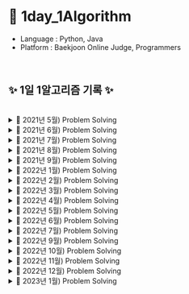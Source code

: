 # 📖 1day_1Algorithm

- Language : Python, Java
- Platform : Baekjoon Online Judge, Programmers

<br>

## ✨ 1일 1알고리즘 기록 ✨

<br/>

<details>
<summary> 📝 2021년 5월) Problem Solving </summary>
  
| 날짜  | 문제이름  | 언어 | 풀이  or  출처 |
| --- | --- | --- | --- |
| 05/01 | 팔린드롬 문제   |  Python  | [![badge](https://img.shields.io/static/v1?label=[알고리즘_일기]_1._팔린드롬_문제&message=Blog&Link&style=social&logo=Iconify&link=https://olive-su.tistory.com/5)](https://olive-su.tistory.com/5) |
| 05/02 | 피보나치 수열             | Python  | [![badge](https://img.shields.io/static/v1?label=[알고리즘_일기]_2._피보나치_수열&message=Blog&Link&style=social&logo=Iconify&link=https://olive-su.tistory.com/12)](https://olive-su.tistory.com/12) |
| 05/03 | 숫자 합, 자릿수 합        | Python  | [![badge](https://img.shields.io/static/v1?label=[알고리즘_일기]_3.숫자_합,_자릿수_합&message=Blog&Link&style=social&logo=Iconify&link=https://olive-su.tistory.com/20)](https://olive-su.tistory.com/20) |
| 05/04 | 이진 탐색 구현_재귀       | Python  | [![badge](https://img.shields.io/static/v1?label=[알고리즘_일기]_4._이진_탐색_구현_알고리즘(재귀)&message=Blog&Link&style=social&logo=Iconify&link=https://olive-su.tistory.com/21)](https://olive-su.tistory.com/21) |
| 05/05 | 하노이의 탑               | Python  | [![badge](https://img.shields.io/static/v1?label=[알고리즘_일기]_5._하노이의_탑&message=Blog&Link&style=social&logo=Iconify&link=https://olive-su.tistory.com/22)](https://olive-su.tistory.com/22) |
| 05/06 | 선형 탐색 구현            | Python  | [![badge](https://img.shields.io/static/v1?label=[알고리즘_일기]_6._선형_탐색_구현&message=Blog&Link&style=social&logo=Iconify&link=https://olive-su.tistory.com/24)](https://olive-su.tistory.com/24) |
| 05/07 | 이진 탐색 구현            | Python  | [![badge](https://img.shields.io/static/v1?label=[알고리즘_일기]_7._이진_탐색_구현&message=Blog&Link&style=social&logo=Iconify&link=https://olive-su.tistory.com/25)](https://olive-su.tistory.com/25) |
| 05/08 | 카드 뭉치 최대 조합       | Python  | [![badge](https://img.shields.io/static/v1?label=[알고리즘_일기]_8._카드_뭉치_최대_조합&message=Blog&Link&style=social&logo=Iconify&link=https://olive-su.tistory.com/27)](https://olive-su.tistory.com/27) |
| 05/09 | 가까운 매장 찾기          | Python  | [![badge](https://img.shields.io/static/v1?label=[알고리즘_일기]_9._가까운_매장_찾기&message=Blog&Link&style=social&logo=Iconify&link=https://olive-su.tistory.com/28)](https://olive-su.tistory.com/28) |
| 05/10 | 강남역 폭우               | Python  | [![badge](https://img.shields.io/static/v1?label=[알고리즘_일기]_10._강남역_폭우&message=Blog&Link&style=social&logo=Iconify&link=https://olive-su.tistory.com/29)](https://olive-su.tistory.com/29) |
| 05/11 | 1부터 n까지의 합          | Python  | [![badge](https://img.shields.io/static/v1?label=[알고리즘_일기]_11._1부터_n까지의_합&message=Blog&Link&style=social&logo=Iconify&link=https://olive-su.tistory.com/30)](https://olive-su.tistory.com/30) |
| 05/12 | 합병 정렬1                | Python  | [![badge](https://img.shields.io/static/v1?label=[알고리즘_일기]_12._합병_정렬(1)&message=Blog&Link&style=social&logo=Iconify&link=https://olive-su.tistory.com/32)](https://olive-su.tistory.com/32) |
| 05/13 | 합병 정렬2                | Python  | [![badge](https://img.shields.io/static/v1?label=[알고리즘_일기]_13._합병_정렬(2)&message=Blog&Link&style=social&logo=Iconify&link=https://olive-su.tistory.com/33)](https://olive-su.tistory.com/33) |
| 05/14 | 퀵 정렬1                  | Python  | [![badge](https://img.shields.io/static/v1?label=[알고리즘_일기]_14._퀵_정렬(1)&message=Blog&Link&style=social&logo=Iconify&link=https://olive-su.tistory.com/35)](https://olive-su.tistory.com/35) |
| 05/15 | 퀵 정렬2                  | Python  | [![badge](https://img.shields.io/static/v1?label=[알고리즘_일기]_15._퀵_정렬(2)&message=Blog&Link&style=social&logo=Iconify&link=https://olive-su.tistory.com/36)](https://olive-su.tistory.com/36) |
| 05/16 | 퀵 정렬3                  | Python  | [![badge](https://img.shields.io/static/v1?label=[알고리즘_일기]_16._퀵_정렬(3)&message=Blog&Link&style=social&logo=Iconify&link=https://olive-su.tistory.com/39)](https://olive-su.tistory.com/39) |
| 05/17 | 피보나치 수열_Memoization | Python  | [![badge](https://img.shields.io/static/v1?label=[알고리즘_일기]_17._피보나치_수열(Memoization)&message=Blog&Link&style=social&logo=Iconify&link=https://olive-su.tistory.com/42)](https://olive-su.tistory.com/42) |
| 05/18 | 피보나치 수열_Tabulation  | Python  | [![badge](https://img.shields.io/static/v1?label=[알고리즘_일기]_18._피보나치_수열(Tabulation)&message=Blog&Link&style=social&logo=Iconify&link=https://olive-su.tistory.com/43)](https://olive-su.tistory.com/43) |
| 05/19 | 피보나치 수열_최적화      | Python  | [![badge](https://img.shields.io/static/v1?label=[알고리즘_일기]_19.피보나치_수열(최적화)&message=Blog&Link&style=social&logo=Iconify&link=https://olive-su.tistory.com/44)](https://olive-su.tistory.com/44) |
| 05/20 | 최대 수익_Memoization     | Python  | [![badge](https://img.shields.io/static/v1?label=[알고리즘_일기]_20._최대_수익(Memoization)&message=Blog&Link&style=social&logo=Iconify&link=https://olive-su.tistory.com/45)](https://olive-su.tistory.com/45) |
| 05/21 | 최대 수익_Tabulation      | Python  | [![badge](https://img.shields.io/static/v1?label=[알고리즘_일기]_21._최대_수익(Tabulation)&message=Blog&Link&style=social&logo=Iconify&link=https://olive-su.tistory.com/46)](https://olive-su.tistory.com/46) |
| 05/22 | 최소 조합                 | Python  | [![badge](https://img.shields.io/static/v1?label=[알고리즘_일기]_22._최소_동전으로_거슬러주기&message=Blog&Link&style=social&logo=Iconify&link=https://olive-su.tistory.com/47)](https://olive-su.tistory.com/47) |
| 05/23 | 최대 곱                   | Python  | [![badge](https://img.shields.io/static/v1?label=[알고리즘_일기]_23._최대_곱_구하기&message=Blog&Link&style=social&logo=Iconify&link=https://olive-su.tistory.com/45)](https://olive-su.tistory.com/45) |
| 05/24 | 지각 벌금 적게 내기       | Python  | [![badge](https://img.shields.io/static/v1?label=[알고리즘_일기]_24._지각_벌금_적게_내기&message=Blog&Link&style=social&logo=Iconify&link=https://olive-su.tistory.com/51)](https://olive-su.tistory.com/51) |
| 05/25 | 수강 신청 분석            | Python  | [![badge](https://img.shields.io/static/v1?label=[알고리즘_일기]_25._수강_신청_분석&message=Blog&Link&style=social&logo=Iconify&link=https://olive-su.tistory.com/52)](https://olive-su.tistory.com/52) |
| 05/26 | 최소 대금                 | Python  | [![badge](https://img.shields.io/static/v1?label=[알고리즘_일기]_26._최소_대금&message=Blog&Link&style=social&logo=Iconify&link=https://olive-su.tistory.com/56)](https://olive-su.tistory.com/56) |
| 05/27 | 디지털 도어락             | Python  | [![badge](https://img.shields.io/static/v1?label=[알고리즘_일기]_27._디지털_도어락&message=Blog&Link&style=social&logo=Iconify&link=https://olive-su.tistory.com/59)](https://olive-su.tistory.com/59) |
| 05/28 | 먹을 것인가 먹힐 것인가   | Python  | [![badge](https://img.shields.io/static/v1?label=[알고리즘_일기]_28._먹을_것인가_먹힐_것인가&message=Blog&Link&style=social&logo=Iconify&link=https://olive-su.tistory.com/60)](https://olive-su.tistory.com/60) |
| 05/29 | 삼각화단 만들기           | Python  | [![badge](https://img.shields.io/static/v1?label=[알고리즘_일기]_29._삼각화단_만들기(Small)&message=Blog&Link&style=social&logo=Iconify&link=https://olive-su.tistory.com/61)](https://olive-su.tistory.com/61) |
| 05/30 | 최대공약수 구하기         | Python  | [![badge](https://img.shields.io/static/v1?label=[알고리즘_일기]_30._최대_공약수_구하기&message=Blog&Link&style=social&logo=Iconify&link=https://olive-su.tistory.com/62)](https://olive-su.tistory.com/62) |
| 05/31 | 한수                      | Python  | [![badge](https://img.shields.io/static/v1?label=[알고리즘_일기]_31._한수&message=Blog&Link&style=social&logo=Iconify&link=https://olive-su.tistory.com/63)](https://olive-su.tistory.com/63) |

</details>

<details>
<summary> 📝 2021년 6월) Problem Solving  </summary>
  
| 날짜  | 문제이름  | 언어 | 풀이  or  출처 |
| --- | --- | --- | --- |
| 06/01 | 전자레인지                   | Python | [![badge](https://img.shields.io/static/v1?label=[알고리즘_일기]_32._전자레인지&message=Blog&style=social&logo=Iconify&link=https://olive-su.tistory.com/64)](https://olive-su.tistory.com/64)                     |
| 06/02 | 투자 귀재 규식이1            | Python | [![badge](https://img.shields.io/static/v1?label=[알고리즘_일기]_33._투자_귀재_규식이&message=Blog&style=social&logo=Iconify&link=https://olive-su.tistory.com/69)](https://olive-su.tistory.com/69)               |
| 06/03 | 거듭제곱 빨리 계산하기       | Python | [![badge](https://img.shields.io/static/v1?label=[알고리즘_일기]_34._거듭_제곱_빨리_구하기&message=Blog&style=social&logo=Iconify&link=https://olive-su.tistory.com/71)](https://olive-su.tistory.com/71)          |
| 06/04 | 빠르게 산 오르기             | Python | [![badge](https://img.shields.io/static/v1?label=[알고리즘_일기]_35._빠르게_산_오르기&message=Blog&style=social&logo=Iconify&link=https://olive-su.tistory.com/72)](https://olive-su.tistory.com/72)               |
| 06/05 | 중복되는 항목 찾기           | Python | [![badge](https://img.shields.io/static/v1?label=[알고리즘_일기]_36._중복되는_항목_찾기&message=Blog&style=social&logo=Iconify&link=https://olive-su.tistory.com/73)](https://olive-su.tistory.com/73)             |
| 06/06 | 투자 귀재 규식이2            | Python | [![badge](https://img.shields.io/static/v1?label=[알고리즘_일기]_37._투자_귀재_규식이2&message=Blog&style=social&logo=Iconify&link=https://olive-su.tistory.com/77)](https://olive-su.tistory.com/77)              |
| 06/07 | 투자 귀재 규식이3            | Python | [![badge](https://img.shields.io/static/v1?label=[알고리즘_일기]_38._투자_귀재_규식이3&message=Blog&style=social&logo=Iconify&link=https://olive-su.tistory.com/78)](https://olive-su.tistory.com/78)              |
| 06/08 | 삼송전자 주식 분석           | Python | [![badge](https://img.shields.io/static/v1?label=[알고리즘_일기]_39._삼송전자_주식_분석&message=Blog&style=social&logo=Iconify&link=https://olive-su.tistory.com/79)](https://olive-su.tistory.com/79)             |
| 06/09 | 출근하는 방법1               | Python | [![badge](https://img.shields.io/static/v1?label=[알고리즘_일기]_40._출근하는_방법1&message=Blog&style=social&logo=Iconify&link=https://olive-su.tistory.com/80)](https://olive-su.tistory.com/80)                 |
| 06/10 | 체육복                       | Python | [![badge](https://img.shields.io/static/v1?label=[알고리즘_일기]_41.체육복&message=Blog&style=social&logo=Iconify&link=https://olive-su.tistory.com/81)](https://olive-su.tistory.com/81)                          |
| 06/11 | 출근하는 방법2               | Python | [![badge](https://img.shields.io/static/v1?label=[알고리즘_일기]_42._출근하는_방법2&message=Blog&style=social&logo=Iconify&link=https://olive-su.tistory.com/83)](https://olive-su.tistory.com/83)                 |
| 06/12 | 중복되는 항목 찾기           | Python | [![badge](https://img.shields.io/static/v1?label=[알고리즘_일기]_43._중복되는_항목_찾기2&message=Blog&style=social&logo=Iconify&link=https://olive-su.tistory.com/84)](https://olive-su.tistory.com/84)            |
| 06/13 | K번째 수                     | Python | [![badge](https://img.shields.io/static/v1?label=[알고리즘_일기]_44._K_번째_수&message=Blog&style=social&logo=Iconify&link=https://olive-su.tistory.com/85)](https://olive-su.tistory.com/85)                      |
| 06/14 | 가운데 글자 가져오기         | Python | [![badge](https://img.shields.io/static/v1?label=[알고리즘_일기]_46._두_개_뽑아서_더하기&message=Blog&style=social&logo=Iconify&link=https://olive-su.tistory.com/86)](https://olive-su.tistory.com/86)            |
| 06/15 | 두 개 뽑아서 더하기          | Python | [![badge](https://img.shields.io/static/v1?label=[알고리즘_일기]_45._가운데_글자_가져오기&message=Blog&style=social&logo=Iconify&link=https://olive-su.tistory.com/87)](https://olive-su.tistory.com/87)           |
| 06/16 | 두 정수 사이의 합            | Python | [![badge](https://img.shields.io/static/v1?label=[알고리즘_일기]_47._두_정수_사이의_합&message=Blog&style=social&logo=Iconify&link=https://olive-su.tistory.com/88)](https://olive-su.tistory.com/88)              |
| 06/17 | 2016                         | Python | [![badge](https://img.shields.io/static/v1?label=[알고리즘_일기]_48._2016년&message=Blog&style=social&logo=Iconify&link=https://olive-su.tistory.com/89)](https://olive-su.tistory.com/89)                         |
| 06/18 | 키패드 누르기                | Python | [![badge](https://img.shields.io/static/v1?label=[알고리즘_일기]_49._키패드_누르기&message=Blog&style=social&logo=Iconify&link=https://olive-su.tistory.com/90)](https://olive-su.tistory.com/90)                  |
| 06/19 | 크레인 인형뽑기 게임         | Python | [![badge](https://img.shields.io/static/v1?label=[알고리즘_일기]_50._크레인_인형뽑기_게임&message=Blog&style=social&logo=Iconify&link=https://olive-su.tistory.com/91)](https://olive-su.tistory.com/91)           |
| 06/20 | 완주하지 못한 선수           | Python | [![badge](https://img.shields.io/static/v1?label=[알고리즘_일기]_51._완주하지_못한_선수&message=Blog&style=social&logo=Iconify&link=https://olive-su.tistory.com/92)](https://olive-su.tistory.com/92)             |
| 06/21 | 오픈채팅방                   | Python | [![badge](https://img.shields.io/static/v1?label=[알고리즘_일기]_52._오픈채팅방&message=Blog&style=social&logo=Iconify&link=https://olive-su.tistory.com/93)](https://olive-su.tistory.com/93)                     |
| 06/22 | 폰켓몬                       | Python | [![badge](https://img.shields.io/static/v1?label=[알고리즘_일기]_53._폰켓몬&message=Blog&style=social&logo=Iconify&link=https://olive-su.tistory.com/100)](https://olive-su.tistory.com/100)                       |
| 06/23 | 전화번호 목록                | Python | [![badge](https://img.shields.io/static/v1?label=[알고리즘_일기]_54._전화번호_목록&message=Blog&style=social&logo=Iconify&link=https://olive-su.tistory.com/102)](https://olive-su.tistory.com/102)                |
| 06/24 | 주식가격                     | Python | [![badge](https://img.shields.io/static/v1?label=[알고리즘_일기]_55._주식가격&message=Blog&style=social&logo=Iconify&link=https://olive-su.tistory.com/103)](https://olive-su.tistory.com/103)                     |
| 06/25 | 모의고사                     | Python | [![badge](https://img.shields.io/static/v1?label=[알고리즘_일기]_56._모의고사&message=Blog&style=social&logo=Iconify&link=https://olive-su.tistory.com/104)](https://olive-su.tistory.com/104)                     |
| 06/26 | 로또의 최고 순위와 최저 순위 | Python | [![badge](https://img.shields.io/static/v1?label=[알고리즘_일기]_57._로또의_최고_순위와_최저_순위&message=Blog&style=social&logo=Iconify&link=https://olive-su.tistory.com/105)](https://olive-su.tistory.com/105) |
| 06/27 | 신규 아이디 추천             | Python | [![badge](https://img.shields.io/static/v1?label=[알고리즘_일기]_58._신규_아이디_추천&message=Blog&style=social&logo=Iconify&link=https://olive-su.tistory.com/106)](https://olive-su.tistory.com/106)             |
| 06/28 | 같은 숫자는 싫어             | Python | [![badge](https://img.shields.io/static/v1?label=[알고리즘_일기]_59._같은_숫자는_싫어&message=Blog&style=social&logo=Iconify&link=https://olive-su.tistory.com/107)](https://olive-su.tistory.com/107)             |
| 06/29 | 리스트 항목 합 탐색          | Python | [![badge](https://img.shields.io/static/v1?label=[알고리즘_일기]_60._리스트_항목_합_탐색&message=Blog&style=social&logo=Iconify&link=https://olive-su.tistory.com/108)](https://olive-su.tistory.com/108)          |
| 06/30 | 3진법 뒤집기                 | Python | [![badge](https://img.shields.io/static/v1?label=[알고리즘_일기]_61._3진법_뒤집기&message=Blog&style=social&logo=Iconify&link=https://olive-su.tistory.com/109)](https://olive-su.tistory.com/109)                 |

</details>

<details>
<summary> 📝 2021년 7월) Problem Solving  </summary>
  
| 날짜  | 문제이름  | 언어 | 풀이  or  출처 |
| --- | --- | --- | --- |
| 07/01 | 짝지어 제거하기             | Python  | [![badge](https://img.shields.io/static/v1?label=[알고리즘_일기]_62._짝지어_제거하기&message=Blog&style=social&logo=Iconify&link=https://olive-su.tistory.com/110)](https://olive-su.tistory.com/110) |
| 07/02 | 문자열 압축                 | Python  | [![badge](https://img.shields.io/static/v1?label=[알고리즘_일기]_63._문자열_압축&message=Blog&style=social&logo=Iconify&link=https://olive-su.tistory.com/111)](https://olive-su.tistory.com/111) |
| 07/03 | 프린터                      | Python  | [![badge](https://img.shields.io/static/v1?label=[알고리즘_일기]_64._프린터&message=Blog&style=social&logo=Iconify&link=https://olive-su.tistory.com/112)](https://olive-su.tistory.com/112) |
| 07/04 | 기능개발                    | Python  | [![badge](https://img.shields.io/static/v1?label=[알고리즘_일기]_65._기능개발&message=Blog&style=social&logo=Iconify&link=https://olive-su.tistory.com/113)](https://olive-su.tistory.com/113) |
| 07/05 | 이상한 문자 만들기          | Python  | [![badge](https://img.shields.io/static/v1?label=[알고리즘_일기]_66._이상한_문자_만들기&message=Blog&style=social&logo=Iconify&link=https://olive-su.tistory.com/116)](https://olive-su.tistory.com/116) |
| 07/06 | 음양 더하기                 | Python  | [![badge](https://img.shields.io/static/v1?label=[알고리즘_일기]_67.음양_더하기&message=Blog&style=social&logo=Iconify&link=https://olive-su.tistory.com/117)](https://olive-su.tistory.com/117) |
| 07/07 | 더 맵게                     | Python  | [![badge](https://img.shields.io/static/v1?label=[알고리즘_일기]_68._더_맵게&message=Blog&style=social&logo=Iconify&link=https://olive-su.tistory.com/118)](https://olive-su.tistory.com/118) |
| 07/08 | 문자열 내 마음대로 정렬하기 | Python  | [![badge](https://img.shields.io/static/v1?label=[알고리즘_일기]_69._문자열_내_마음대로_정렬하기&message=Blog&style=social&logo=Iconify&link=https://olive-su.tistory.com/119)](https://olive-su.tistory.com/119) |
| 07/09 | 숫자 문자열과 영단어        | Python  | [![badge](https://img.shields.io/static/v1?label=[알고리즘_일기]_70._숫자_문자열과_영단어&message=Blog&style=social&logo=Iconify&link=https://olive-su.tistory.com/120)](https://olive-su.tistory.com/120) |
| 07/10 | 알파벳 찾기                 | Python  | [![badge](https://img.shields.io/static/v1?label=[알고리즘_일기]_71._알파벳_찾기&message=Blog&style=social&logo=Iconify&link=https://olive-su.tistory.com/121)](https://olive-su.tistory.com/121) |
| 07/11 | ATM                         | Python  | [![badge](https://img.shields.io/static/v1?label=[알고리즘_일기]_72._ATM&message=Blog&style=social&logo=Iconify&link=https://olive-su.tistory.com/122)](https://olive-su.tistory.com/122) |
| 07/12 | 괄호                        | Python  | [![badge](https://img.shields.io/static/v1?label=[알고리즘_일기]_73._괄호&message=Blog&style=social&logo=Iconify&link=https://olive-su.tistory.com/123)](https://olive-su.tistory.com/123) |
| 07/13 | 스택                        | Python  | [![badge](https://img.shields.io/static/v1?label=[알고리즘_일기]_74._스택&message=Blog&style=social&logo=Iconify&link=https://olive-su.tistory.com/124)](https://olive-su.tistory.com/124) |
| 07/14 | 서울에서 김서방찾기         | Python  | [![badge](https://img.shields.io/static/v1?label=[알고리즘_일기]_75._서울에서_김서방찾기&message=Blog&style=social&logo=Iconify&link=https://olive-su.tistory.com/125)](https://olive-su.tistory.com/125) |
| 07/15 | 큐                          | Python  | [![badge](https://img.shields.io/static/v1?label=[알고리즘_일기]_76._큐&message=Blog&style=social&logo=Iconify&link=https://olive-su.tistory.com/126)](https://olive-su.tistory.com/126) |
| 07/16 | 다리를 지나는 트럭          | Python  | [![badge](https://img.shields.io/static/v1?label=[알고리즘_일기]_77._다리를_지나는_트럭&message=Blog&style=social&logo=Iconify&link=https://olive-su.tistory.com/129)](https://olive-su.tistory.com/129) |
| 07/17 | 영화감독 숌                 | Python  | [![badge](https://img.shields.io/static/v1?label=[알고리즘_일기]_78._영화감독_숌&message=Blog&style=social&logo=Iconify&link=https://olive-su.tistory.com/130)](https://olive-su.tistory.com/130) |
| 07/18 | 블랙잭                      | Python  | [![badge](https://img.shields.io/static/v1?label=[알고리즘_일기]_79._블랙잭&message=Blog&style=social&logo=Iconify&link=https://olive-su.tistory.com/131)](https://olive-su.tistory.com/131) |
| 07/19 | 균형잡힌 세상               | Python  | [![badge](https://img.shields.io/static/v1?label=[알고리즘_일기]_80._균형잡힌_세상&message=Blog&style=social&logo=Iconify&link=https://olive-su.tistory.com/132)](https://olive-su.tistory.com/132) |
| 07/20 | 동전0                       | Python  | [![badge](https://img.shields.io/static/v1?label=[알고리즘_일기]_81._동전0&message=Blog&style=social&logo=Iconify&link=https://olive-su.tistory.com/133)](https://olive-su.tistory.com/133) |
| 07/21 | 수 정렬하기                 | Python  | [![badge](https://img.shields.io/static/v1?label=[알고리즘_일기]_82._수_정렬하기&message=Blog&style=social&logo=Iconify&link=https://olive-su.tistory.com/134)](https://olive-su.tistory.com/134) |
| 07/22 | 알람시계                    | Python  | [![badge](https://img.shields.io/static/v1?label=[알고리즘_일기]_83._알람시계&message=Blog&style=social&logo=Iconify&link=https://olive-su.tistory.com/135)](https://olive-su.tistory.com/135) |
| 07/23 | 큐2                         | Python  | [![badge](https://img.shields.io/static/v1?label=[알고리즘_일기]_84._큐2&message=Blog&style=social&logo=Iconify&link=https://olive-su.tistory.com/136)](https://olive-su.tistory.com/136) |
| 07/24 | 로봇 프로젝트               | Python  | [![badge](https://img.shields.io/static/v1?label=[알고리즘_일기]_85._로봇_프로젝트&message=Blog&style=social&logo=Iconify&link=https://olive-su.tistory.com/137)](https://olive-su.tistory.com/137) |
| 07/25 | 덩치                        | Python  | [![badge](https://img.shields.io/static/v1?label=[알고리즘_일기]_86._덩치&message=Blog&style=social&logo=Iconify&link=https://olive-su.tistory.com/138)](https://olive-su.tistory.com/138) |
| 07/26 | 체스판 다시 칠하기          | Python  | [![badge](https://img.shields.io/static/v1?label=[알고리즘_일기]_87._체스판_다시_칠하기&message=Blog&style=social&logo=Iconify&link=https://olive-su.tistory.com/139)](https://olive-su.tistory.com/139) |
| 07/27 | 크로아티아 알파벳           | Python  | [![badge](https://img.shields.io/static/v1?label=[알고리즘_일기]_88._크로아티아_알파벳&message=Blog&style=social&logo=Iconify&link=https://olive-su.tistory.com/140)](https://olive-su.tistory.com/140) |
| 07/28 | 분해합                      | Python  | [![badge](https://img.shields.io/static/v1?label=[알고리즘_일기]_89._분해합&message=Blog&style=social&logo=Iconify&link=https://olive-su.tistory.com/141)](https://olive-su.tistory.com/141) |
| 07/29 | 소트인사이드                | Python  | [![badge](https://img.shields.io/static/v1?label=[알고리즘_일기]_90._소트인사이드&message=Blog&style=social&logo=Iconify&link=https://olive-su.tistory.com/142)](https://olive-su.tistory.com/142) |
| 07/30 | 단어 정렬                   | Python  | [![badge](https://img.shields.io/static/v1?label=[알고리즘_일기]_91._단어_정렬&message=Blog&style=social&logo=Iconify&link=https://olive-su.tistory.com/143)](https://olive-su.tistory.com/143) |
| 07/31 | 평균                        | Python  | [![badge](https://img.shields.io/static/v1?label=[알고리즘_일기]_92._평균&message=Blog&style=social&logo=Iconify&link=https://olive-su.tistory.com/144)](https://olive-su.tistory.com/144) |

</details>

<details>
<summary> 📝 2021년 8월) Problem Solving  </summary>
  
| 날짜  | 문제이름  | 언어 | 풀이  or  출처 |
| --- | --- | --- | --- |
| 08/01 | 스택 수열                   | Python  | [![badge](https://img.shields.io/static/v1?label=[알고리즘_일기]_93._스택_수열&message=Blog&style=social&logo=Iconify&link=https://olive-su.tistory.com/147)](https://olive-su.tistory.com/147) |
| 08/02 | 부족한 금액 계산하기        | Python  | [![badge](https://img.shields.io/static/v1?label=[알고리즘_일기]_94._부족한_금액_계산하기&message=Blog&style=social&logo=Iconify&link=https://olive-su.tistory.com/148)](https://olive-su.tistory.com/148) |
| 08/03 | 내적                      | Python  | [![badge](https://img.shields.io/static/v1?label=[알고리즘_일기]_95._내적&message=Blog&style=social&logo=Iconify&link=https://olive-su.tistory.com/149)](https://olive-su.tistory.com/149) |
| 08/04 | 조이스틱                    | Python  | [![badge](https://img.shields.io/static/v1?label=[알고리즘_일기]_96._조이스틱&message=Blog&style=social&logo=Iconify&link=https://olive-su.tistory.com/150)](https://olive-su.tistory.com/150) |
| 08/05 | 제로          | Python  | [![badge](https://img.shields.io/static/v1?label=[알고리즘_일기]_97._제로&message=Blog&style=social&logo=Iconify&link=https://olive-su.tistory.com/151)](https://olive-su.tistory.com/151) |
| 08/06 | 통계학                 | Python  | [![badge](https://img.shields.io/static/v1?label=[알고리즘_일기]_98._통계학&message=Blog&style=social&logo=Iconify&link=https://olive-su.tistory.com/152)](https://olive-su.tistory.com/152) |
| 08/07 | 잃어버린 괄호| Python  | [![badge](https://img.shields.io/static/v1?label=[알고리즘_일기]_99._잃어버린_괄호&message=Blog&style=social&logo=Iconify&link=https://olive-su.tistory.com/153)](https://olive-su.tistory.com/153)|
| 08/08 | 카드2 | Python  | [![badge](https://img.shields.io/static/v1?label=[알고리즘_일기]_100._카드2&message=Blog&style=social&logo=Iconify&link=https://olive-su.tistory.com/154)](https://olive-su.tistory.com/154) |
| 08/09 | 나이순 정렬     | Python  | [![badge](https://img.shields.io/static/v1?label=[알고리즘_일기]_101._나이순_정렬&message=Blog&style=social&logo=Iconify&link=https://olive-su.tistory.com/155)](https://olive-su.tistory.com/155) |
| 08/10 | 좌표 정렬하기                | Python  | [![badge](https://img.shields.io/static/v1?label=[알고리즘_일기]_102._좌표_정렬하기&message=Blog&style=social&logo=Iconify&link=https://olive-su.tistory.com/156)](https://olive-su.tistory.com/156) |
| 08/11 |단어 공부                 | Python  | [![badge](https://img.shields.io/static/v1?label=[알고리즘_일기]_103._단어_공부&message=Blog&style=social&logo=Iconify&link=https://olive-su.tistory.com/157)](https://olive-su.tistory.com/157) |
| 08/12 | 그룹 단어 체커                    | Python  | [![badge](https://img.shields.io/static/v1?label=[알고리즘_일기]_104._그룹_단어_체커&message=Blog&style=social&logo=Iconify&link=https://olive-su.tistory.com/158)](https://olive-su.tistory.com/158) |
| 08/13 | 이항 계수1              | Python  | [![badge](https://img.shields.io/static/v1?label=[알고리즘_일기]_105._이항_계수1&message=Blog&style=social&logo=Iconify&link=https://olive-su.tistory.com/160)](https://olive-su.tistory.com/160)|
| 08/14 | 요세푸스 문제        | Python  | [![badge](https://img.shields.io/static/v1?label=[알고리즘_일기]_106._요세푸스_문제&message=Blog&style=social&logo=Iconify&link=https://olive-su.tistory.com/161)](https://olive-su.tistory.com/161) |
| 08/15 | 숫자 카드 2                         | Python  | [![badge](https://img.shields.io/static/v1?label=[알고리즘_일기]_107._숫자_카드_2&message=Blog&style=social&logo=Iconify&link=https://olive-su.tistory.com/162)](https://olive-su.tistory.com/162) |
| 08/16 | ACM 호텔       | Python  | [![badge](https://img.shields.io/static/v1?label=[알고리즘_일기]_108._ACM_호텔&message=Blog&style=social&logo=Iconify&link=https://olive-su.tistory.com/163)](https://olive-su.tistory.com/163) |
| 08/17 | 셀프 넘버             | Python  | [![badge](https://img.shields.io/static/v1?label=[알고리즘_일기]_109._셀프_넘버&message=Blog&style=social&logo=Iconify&link=https://olive-su.tistory.com/164)](https://olive-su.tistory.com/164) |
| 08/18 | 덱                | Python  | [![badge](https://img.shields.io/static/v1?label=[알고리즘_일기]_110._덱&message=Blog&style=social&logo=Iconify&link=https://olive-su.tistory.com/165)](https://olive-su.tistory.com/165) |
| 08/19 | 타겟 넘버             | Python  | [![badge](https://img.shields.io/static/v1?label=[알고리즘_일기]_111._타겟_넘&message=Blog&style=social&logo=Iconify&link=https://olive-su.tistory.com/166)](https://olive-su.tistory.com/166) |
| 08/20 | 수 정렬하기2                  | Python  | [![badge](https://img.shields.io/static/v1?label=[알고리즘_일기]_112._수_정렬하기2&message=Blog&style=social&logo=Iconify&link=https://olive-su.tistory.com/167)](https://olive-su.tistory.com/167)|
| 08/21 | 좌표 정렬하기2               | Python  | [![badge](https://img.shields.io/static/v1?label=[알고리즘_일기]_113._좌표_정렬하기2&message=Blog&style=social&logo=Iconify&link=https://olive-su.tistory.com/168)](https://olive-su.tistory.com/168) |
| 08/22 | 수 정렬하기3                  | Python  | [![badge](https://img.shields.io/static/v1?label=[알고리즘_일기]_114._수_정렬하기3&message=Blog&style=social&logo=Iconify&link=https://olive-su.tistory.com/169)](https://olive-su.tistory.com/169) |
| 08/23 |좌표 압축                        | Python  | [![badge](https://img.shields.io/static/v1?label=[알고리즘_일기]_115._좌표_압축&message=Blog&style=social&logo=Iconify&link=https://olive-su.tistory.com/170)](https://olive-su.tistory.com/170) |
| 08/24 | 회의실 배정               | Python  | [![badge](https://img.shields.io/static/v1?label=[알고리즘_일기]_116._회의실_배정&message=Blog&style=social&logo=Iconify&link=https://olive-su.tistory.com/171)](https://olive-su.tistory.com/171)|
| 08/25 | 주유소                      | Python  | [![badge](https://img.shields.io/static/v1?label=[알고리즘_일기]_117._주유소&message=Blog&style=social&logo=Iconify&link=https://olive-su.tistory.com/172)](https://olive-su.tistory.com/172) |
| 08/26 | 벽 부수고 이동하기          | Python  | [![badge](https://img.shields.io/static/v1?label=[알고리즘_일기]_118._벽_부수고_이동하기&message=Blog&style=social&logo=Iconify&link=https://olive-su.tistory.com/173)](https://olive-su.tistory.com/173) |
| 08/27 |소수 찾기         | Python  | [![badge](https://img.shields.io/static/v1?label=[알고리즘_일기]_119._소수_찾기&message=Blog&style=social&logo=Iconify&link=https://olive-su.tistory.com/174)](https://olive-su.tistory.com/174)|
| 08/28 | 설탕 배달                 | Python  | [![badge](https://img.shields.io/static/v1?label=[알고리즘_일기]_120._설탕_배달&message=Blog&style=social&logo=Iconify&link=https://olive-su.tistory.com/175)](https://olive-su.tistory.com/175) |
| 08/29 | 달팽이는 올라가고 싶다                | Python  | [![badge](https://img.shields.io/static/v1?label=[알고리즘_일기]_121._달팽이는_올라가고_싶다&message=Blog&style=social&logo=Iconify&link=https://olive-su.tistory.com/176)](https://olive-su.tistory.com/176) |
| 08/30 | 랜선 자르기              | Python  | [![badge](https://img.shields.io/static/v1?label=[알고리즘_일기]_122._랜선_자르기&message=Blog&style=social&logo=Iconify&link=https://olive-su.tistory.com/177)](https://olive-su.tistory.com/177)|
| 08/31 | 마인크래프트                        | Python  | [![badge](https://img.shields.io/static/v1?label=[알고리즘_일기]_123._마인크래프트&message=Blog&style=social&logo=Iconify&link=https://olive-su.tistory.com/178)](https://olive-su.tistory.com/178) |

</details>

<details>
<summary> 📝 2021년 9월) Problem Solving  </summary>
  
| 날짜  | 문제이름  | 언어 | 풀이  or  출처 |
| --- | --- | --- | --- |
| 09/01 | 위장              | Python  | [![badge](https://img.shields.io/static/v1?label=[알고리즘_일기]_124._위장&message=Blog&style=social&logo=Iconify&link=https://olive-su.tistory.com/179)](https://olive-su.tistory.com/179) |
| 09/02 | 구명보트      | Python  | [![badge](https://img.shields.io/static/v1?label=[알고리즘_일기]_125._구명보트&message=Blog&style=social&logo=Iconify&link=https://olive-su.tistory.com/180)](https://olive-su.tistory.com/180) |
| 09/03 | 나무 자르기                    | Python  | [![badge](https://img.shields.io/static/v1?label=[알고리즘_일기]_126._나무_자르기&message=Blog&style=social&logo=Iconify&link=https://olive-su.tistory.com/181)](https://olive-su.tistory.com/181) |
| 09/04 |프린터 큐                  | Python  | [![badge](https://img.shields.io/static/v1?label=[알고리즘_일기]_127._프린터_큐&message=Blog&style=social&logo=Iconify&link=https://olive-su.tistory.com/182)](https://olive-su.tistory.com/182) |
| 09/05 | 소수 구하기          | Python  | [![badge](https://img.shields.io/static/v1?label=[알고리즘_일기]_128._소수_구하기&message=Blog&style=social&logo=Iconify&link=https://olive-su.tistory.com/183)](https://olive-su.tistory.com/183) |
| 09/06 | 부녀회장이 될테야                 | Python  | [![badge](https://img.shields.io/static/v1?label=[알고리즘_일기]_129._부녀회장이_될테야&message=Blog&style=social&logo=Iconify&link=https://olive-su.tistory.com/184)](https://olive-su.tistory.com/184) |
| 09/07 | AC| Python  | [![badge](https://img.shields.io/static/v1?label=[알고리즘_일기]_130._AC&message=Blog&style=social&logo=Iconify&link=https://olive-su.tistory.com/185)](https://olive-su.tistory.com/185)|
| 09/08 | Hashing | Python  | [![badge](https://img.shields.io/static/v1?label=[알고리즘_일기]_131._Hashing&message=Blog&style=social&logo=Iconify&link=https://olive-su.tistory.com/186)](https://olive-su.tistory.com/186) |
| 09/09 | 공유기 설치     | Python  | [![badge](https://img.shields.io/static/v1?label=[알고리즘_일기]_132._공유기_설치&message=Blog&style=social&logo=Iconify&link=https://olive-su.tistory.com/187)](https://olive-su.tistory.com/187) |
| 09/10 | 벌집                | Python  | [![badge](https://img.shields.io/static/v1?label=[알고리즘_일기]_133._벌집&message=Blog&style=social&logo=Iconify&link=https://olive-su.tistory.com/188)](https://olive-su.tistory.com/188) |
| 09/11 |예산                | Python  | [![badge](https://img.shields.io/static/v1?label=[알고리즘_일기]_134._예산&message=Blog&style=social&logo=Iconify&link=https://olive-su.tistory.com/189)](https://olive-su.tistory.com/189) |
| 09/12 |문자열 폭발                | Python  | [![badge](https://img.shields.io/static/v1?label=[알고리즘_일기]_135._문자열_폭발&message=Blog&style=social&logo=Iconify&link=olive-su.tistory.com/190)](https://olive-su.tistory.com/190) |
| 09/13 | 더하기 사이클        | Python  | [![badge](https://img.shields.io/static/v1?label=[알고리즘_일기]_136._더하기_사이클&message=Blog&style=social&logo=Iconify&link=https://olive-su.tistory.com/191)](https://olive-su.tistory.com/191)|
| 09/14 | 듣보잡       | Python  | [![badge](https://img.shields.io/static/v1?label=[알고리즘_일기]_137._듣보잡&message=Blog&style=social&logo=Iconify&link=https://olive-su.tistory.com/192)](https://olive-su.tistory.com/192) |
| 09/15 | 다이얼                        | Python  | [![badge](https://img.shields.io/static/v1?label=[알고리즘_일기]_138._다이얼&message=Blog&style=social&logo=Iconify&link=https://olive-su.tistory.com/193)](https://olive-su.tistory.com/193) |
| 09/16 | 복서 정렬하기      | Python  | [![badge](https://img.shields.io/static/v1?label=[알고리즘_일기]_139._복서_정렬하기&message=Blog&style=social&logo=Iconify&link=https://olive-su.tistory.com/194)](https://olive-su.tistory.com/194) |
| 09/17 | 입실 퇴실           | Python  | [![badge](https://img.shields.io/static/v1?label=[알고리즘_일기]_140._입실_퇴실&message=Blog&style=social&logo=Iconify&link=https://olive-su.tistory.com/196)](https://olive-su.tistory.com/196) |
| 09/18 | 로프               | Python  | [![badge](https://img.shields.io/static/v1?label=[알고리즘_일기]_141._로프&message=Blog&style=social&logo=Iconify&link=https://olive-su.tistory.com/197)](https://olive-su.tistory.com/197) |
| 09/19 | 모음사전           | Python  | [![badge](https://img.shields.io/static/v1?label=[알고리즘_일기]_142._모음사전&message=Blog&style=social&logo=Iconify&link=https://olive-su.tistory.com/202)](https://olive-su.tistory.com/202) |
| 09/20 |  K번째 수                 | Python  | [![badge](https://img.shields.io/static/v1?label=[알고리즘_일기]_143._K번째_수&message=Blog&style=social&logo=Iconify&link=https://olive-su.tistory.com/203)](https://olive-su.tistory.com/203)|
| 09/21 | 입국심사              | Python  | [![badge](https://img.shields.io/static/v1?label=[알고리즘_일기]_144._입국심사&message=Blog&style=social&logo=Iconify&link=https://olive-su.tistory.com/204)](https://olive-su.tistory.com/204) |
| 09/22 | DFS와 BFS                 | Python  | [![badge](https://img.shields.io/static/v1?label=[알고리즘_일기]_145._DFS와_BFS&message=Blog&style=social&logo=Iconify&link=https://olive-su.tistory.com/205)](https://olive-su.tistory.com/205) |
| 09/23 |피보나치 함수                        | Python  | [![badge](https://img.shields.io/static/v1?label=[알고리즘_일기]_146._피보나치_함수&message=Blog&style=social&logo=Iconify&link=https://olive-su.tistory.com/206)](https://olive-su.tistory.com/206) |
| 09/24 | 없는 숫자 더하기           | Python  | [![badge](https://img.shields.io/static/v1?label=[알고리즘_일기]_147._없는_숫자_더하기&message=Blog&style=social&logo=Iconify&link=https://olive-su.tistory.com/207)](https://olive-su.tistory.com/207)|
| 09/25 |   파도반 수열           | Python  | [![badge](https://img.shields.io/static/v1?label=[알고리즘_일기]_148._파도반_수열&message=Blog&style=social&logo=Iconify&link=https://olive-su.tistory.com/212)](https://olive-su.tistory.com/212) |
| 09/26 |   접미사 배열      | Python  | [![badge](https://img.shields.io/static/v1?label=[알고리즘_일기]_149._접미사_배열&message=Blog&style=social&logo=Iconify&link=https://olive-su.tistory.com/213)](https://olive-su.tistory.com/213)|
| 09/27 |  링 | Python  | [![badge](https://img.shields.io/static/v1?label=[알고리즘_일기]_150._링&message=Blog&style=social&logo=Iconify&link=https://olive-su.tistory.com/214)](https://olive-su.tistory.com/214) |
| 09/28 |  팩토리얼 | Python  | [![badge](https://img.shields.io/static/v1?label=[알고리즘_일기]_151._팩토리얼&message=Blog&style=social&logo=Iconify&link=https://olive-su.tistory.com/215)](https://olive-su.tistory.com/215) |
| 09/29 |    계단오르기    | Python  | [![badge](https://img.shields.io/static/v1?label=[알고리즘_일기]_152._계단오르기&message=Blog&style=social&logo=Iconify&link=https://olive-su.tistory.com/216)](https://olive-su.tistory.com/216) |
| 09/30 |   키로거   | Python  | [![badge](https://img.shields.io/static/v1?label=[알고리즘_일기]_153._키로거&message=Blog&style=social&logo=Iconify&link=https://olive-su.tistory.com/217)](https://olive-su.tistory.com/217) |
  
</details>

<details>
<summary> 📝 2022년 1월) Problem Solving  </summary>
  
| 날짜  | 문제이름  | 언어 | 풀이  or  출처 |
| --- | --- | --- | --- |
| 01/16 |  곱하기 혹은 더하기  | Python  | [![badge](https://img.shields.io/static/v1?label=[알고리즘_일기]_154._곱하기_혹은_더하기&message=Blog&style=social&logo=Iconify&link=https://olive-su.tistory.com/251)](https://olive-su.tistory.com/251) |
| 01/17 |  모험가 길드  | Python  | [![badge](https://img.shields.io/static/v1?label=[알고리즘_일기]_155._모험가_길드&message=Blog&style=social&logo=Iconify&link=https://olive-su.tistory.com/254)](https://olive-su.tistory.com/254) |
| 01/18 |  뒤집기  | Python  | [![badge](https://img.shields.io/static/v1?label=[알고리즘_일기]_156._뒤집기&message=Blog&style=social&logo=Iconify&link=https://olive-su.tistory.com/255)](https://olive-su.tistory.com/255)|
| 01/19 |  만들 수 없는 금액  | Python  | [![badge](https://img.shields.io/static/v1?label=[알고리즘_일기]_157._만들_수_없는_금액&message=Blog&style=social&logo=Iconify&link=https://olive-su.tistory.com/256)](https://olive-su.tistory.com/256)|
| 01/20 |  럭키 스트레이트  | Python  | [![badge](https://img.shields.io/static/v1?label=[알고리즘_일기]_158._럭키_스트레이트&message=Blog&style=social&logo=Iconify&link=https://olive-su.tistory.com/257)](https://olive-su.tistory.com/257)|
|  |  문자열 재정렬  | Python  | [![badge](https://img.shields.io/static/v1?label=[알고리즘_일기]_159._문자열_재정렬&message=Blog&style=social&logo=Iconify&link=https://olive-su.tistory.com/258)](https://olive-su.tistory.com/258)|
| 01/21 |  국영수  | Python  | [![badge](https://img.shields.io/static/v1?label=[알고리즘_일기]_160._국영수&message=Blog&style=social&logo=Iconify&link=https://olive-su.tistory.com/259)](https://olive-su.tistory.com/259)|
| 01/22 |  팩토리얼 0의 개수  | Python  | [![badge](https://img.shields.io/static/v1?label=[알고리즘_일기]_161._팩토리얼_0의_개수&message=Blog&style=social&logo=Iconify&link=https://olive-su.tistory.com/260)](https://olive-su.tistory.com/260)|
| 01/23 |  비밀번호 찾기  | Python  | [![badge](https://img.shields.io/static/v1?label=[알고리즘_일기]_162._비밀번호_찾기&message=Blog&style=social&logo=Iconify&link=https://olive-su.tistory.com/261)](https://olive-su.tistory.com/261)|
| 01/24 |  문자열 압축_2  | Python  | [![badge](https://img.shields.io/static/v1?label=[알고리즘_일기]_163._문자열_압축_2&message=Blog&style=social&logo=Iconify&link=https://olive-su.tistory.com/263)](https://olive-su.tistory.com/263)|
| 01/25 |  안테나  | Python  | [![badge](https://img.shields.io/static/v1?label=[알고리즘_일기]_164._안테나&message=Blog&style=social&logo=Iconify&link=https://olive-su.tistory.com/264)](https://olive-su.tistory.com/264)|
| 01/26 |  연구소  | Python  | [![badge](https://img.shields.io/static/v1?label=[알고리즘_일기]_165._연구소&message=Blog&style=social&logo=Iconify&link=https://olive-su.tistory.com/266)](https://olive-su.tistory.com/266)|
| 01/27 |  카드 정렬하기 | Python  | [![badge](https://img.shields.io/static/v1?label=[알고리즘_일기]_166._카드_정렬하기&message=Blog&style=social&logo=Iconify&link=https://olive-su.tistory.com/267)](https://olive-su.tistory.com/267)|
| 01/28 |  특정 거리의 도시 찾기  | Python  | [![badge](https://img.shields.io/static/v1?label=[알고리즘_일기]_167._특정_거리의_도시_찾기&message=Blog&style=social&logo=Iconify&link=https://olive-su.tistory.com/268)](https://olive-su.tistory.com/268)|
| 01/29 |  유기농 배추  | Python  | [![badge](https://img.shields.io/static/v1?label=[알고리즘_일기]_168._유기농_배추&message=Blog&style=social&logo=Iconify&link=https://olive-su.tistory.com/269)](https://olive-su.tistory.com/269)|
| 01/30 |  숨바꼭질   | Python  | [![badge](https://img.shields.io/static/v1?label=[알고리즘_일기]_169._숨바꼭질&message=Blog&style=social&logo=Iconify&link=https://olive-su.tistory.com/271)](https://olive-su.tistory.com/271)|
| 01/31 |  단지번호붙이기  | Python  | [![badge](https://img.shields.io/static/v1?label=[알고리즘_일기]_170._단지번호붙이기&message=Blog&style=social&logo=Iconify&link=https://olive-su.tistory.com/272)](https://olive-su.tistory.com/272)|
  
</details>

<details>
<summary> 📝 2022년 2월) Problem Solving  </summary>
  
| 날짜  | 문제이름  | 언어 | 풀이  or  출처 |
| --- | --- | --- | --- |
| 02/01 |      토마토        | Python  | [![badge](https://img.shields.io/static/v1?label=[알고리즘_일기]_171._토마토&message=Blog&style=social&logo=Iconify&link=https://olive-su.tistory.com/273)](https://olive-su.tistory.com/273) |
| 02/02 |      최대 힙        | Python  | [![badge](https://img.shields.io/static/v1?label=[알고리즘_일기]_172._최대_힙&message=Blog&style=social&logo=Iconify&link=https://olive-su.tistory.com/274)](https://olive-su.tistory.com/274) |
| 02/03 |       최소 힙       | Python  | [![badge](https://img.shields.io/static/v1?label=[알고리즘_일기]_173._최소_힙&message=Blog&style=social&logo=Iconify&link=https://olive-su.tistory.com/278)](https://olive-su.tistory.com/278) |
| 02/04 |  나는야 포켓몬 마스터 이다솜  | Python  | [![badge](https://img.shields.io/static/v1?label=[알고리즘_일기]_174._나는야_포켓몬_마스터_이다솜&message=Blog&style=social&logo=Iconify&link=https://olive-su.tistory.com/279)](https://olive-su.tistory.com/279) |
| 02/05 |    부분합    | Python  | [![badge](https://img.shields.io/static/v1?label=[알고리즘_일기]_175._부분합&message=Blog&style=social&logo=Iconify&link=https://olive-su.tistory.com/280)](https://olive-su.tistory.com/280) |
| 02/06 |   바이러스   | Python  | [![badge](https://img.shields.io/static/v1?label=[알고리즘_일기]_176._바이러스&message=Blog&style=social&logo=Iconify&link=https://olive-su.tistory.com/281)](https://olive-su.tistory.com/281) |
| 02/07 |   두 용액    | Python  | [![badge](https://img.shields.io/static/v1?label=[알고리즘_일기]_177._두_용액&message=Blog&style=social&logo=Iconify&link=https://olive-su.tistory.com/282)](https://olive-su.tistory.com/282) |
| 02/08 |  블로그   | Python  | [![badge](https://img.shields.io/static/v1?label=[알고리즘_일기]_178._블로그&message=Blog&style=social&logo=Iconify&link=https://olive-su.tistory.com/283)](https://olive-su.tistory.com/283) |
| 02/09 |  파일 정리    | Python  | [![badge](https://img.shields.io/static/v1?label=[알고리즘_일기]_179._파일_정리&message=Blog&style=social&logo=Iconify&link=https://olive-su.tistory.com/284)](https://olive-su.tistory.com/284) |
| 02/10 |  IF문 좀 대신 써줘     | Python  | [![badge](https://img.shields.io/static/v1?label=[알고리즘_일기]_180._IF문_좀_대신_써줘&message=Blog&style=social&logo=Iconify&link=https://olive-su.tistory.com/285)](https://olive-su.tistory.com/285) |
| 02/11 |      정렬된 배열에서 특정 수의 개수 구하기        | Python  | [![badge](https://img.shields.io/static/v1?label=[알고리즘_일기]_181._정렬된_배열에서_특정_수의_개수_구하기&message=Blog&style=social&logo=Iconify&link=https://olive-su.tistory.com/286)](https://olive-su.tistory.com/286)  |
| 02/12 |    고정점 찾기     | Python  | [![badge](https://img.shields.io/static/v1?label=[알고리즘_일기]_182._고정점_찾기&message=Blog&style=social&logo=Iconify&link=https://olive-su.tistory.com/287)](https://olive-su.tistory.com/287)  |
| 02/13 |     1로 만들기     | Python  | [![badge](https://img.shields.io/static/v1?label=[알고리즘_일기]_183._1로_만들기&message=Blog&style=social&logo=Iconify&link=https://olive-su.tistory.com/288)](https://olive-su.tistory.com/288) |
| 02/14 |   1, 2, 3더하기     | Python  | [![badge](https://img.shields.io/static/v1?label=[알고리즘_일기]_184._1,_2,_3더하기&message=Blog&style=social&logo=Iconify&link=https://olive-su.tistory.com/289)](https://olive-su.tistory.com/289) |
| 02/15 |   정수 삼각형     | Python  | [![badge](https://img.shields.io/static/v1?label=[알고리즘_일기]_185._정수_삼각형&message=Blog&style=social&logo=Iconify&link=https://olive-su.tistory.com/290)](https://olive-su.tistory.com/290)|
| 02/16 |    퇴사    | Python  | [![badge](https://img.shields.io/static/v1?label=[알고리즘_일기]_186._퇴사&message=Blog&style=social&logo=Iconify&link=https://olive-su.tistory.com/291)](https://olive-su.tistory.com/291)|
| 02/17 |    휴게소 세우기     | Python  | [![badge](https://img.shields.io/static/v1?label=[알고리즘_일기]_187._휴게소_세우기&message=Blog&style=social&logo=Iconify&link=https://olive-su.tistory.com/292)](https://olive-su.tistory.com/292)|
| 02/18 |    2xn 타일링   | Python  | [![badge](https://img.shields.io/static/v1?label=[알고리즘_일기]_188._2xn_타일링&message=Blog&style=social&logo=Iconify&link=https://olive-su.tistory.com/293)](https://olive-su.tistory.com/293)|
| 02/19 |       정수 삼각형       | Python  | [![badge](https://img.shields.io/static/v1?label=[알고리즘_일기]_189._정수_삼각형&message=Blog&style=social&logo=Iconify&link=https://olive-su.tistory.com/294)](https://olive-su.tistory.com/294)|
| 02/20 |    경쟁적 전염     | Python  | [![badge](https://img.shields.io/static/v1?label=[알고리즘_일기]_190._경쟁적_전염&message=Blog&style=social&logo=Iconify&link=https://olive-su.tistory.com/295)](https://olive-su.tistory.com/295)|
| 02/21 |        돌 게임      | Python  | [![badge](https://img.shields.io/static/v1?label=[알고리즘_일기]_191._돌_게임&message=Blog&style=social&logo=Iconify&link=https://olive-su.tistory.com/296)](https://olive-su.tistory.com/296)|
| 02/22 |       팰린드롬 만들기       | Python  | [![badge](https://img.shields.io/static/v1?label=[알고리즘_일기]_192._팰린드롬_만들기&message=Blog&style=social&logo=Iconify&link=https://olive-su.tistory.com/297)](https://olive-su.tistory.com/297)|
| 02/23 |      효율적인 해킹        | Python  | [![badge](https://img.shields.io/static/v1?label=[알고리즘_일기]_193._효율적인_해킹&message=Blog&style=social&logo=Iconify&link=https://olive-su.tistory.com/298)](https://olive-su.tistory.com/298)|
| 02/24 |      미로 탐색        | Python  | [![badge](https://img.shields.io/static/v1?label=[알고리즘_일기]_194._미로_탐색&message=Blog&style=social&logo=Iconify&link=https://olive-su.tistory.com/299)](https://olive-su.tistory.com/299)|
| 02/25 |         일루미네이션     | Python  | [![badge](https://img.shields.io/static/v1?label=[알고리즘_일기]_195._일루미네이션&message=Blog&style=social&logo=Iconify&link=https://olive-su.tistory.com/300)](https://olive-su.tistory.com/300)|
| 02/26 |      행복 유치원        | Python  | [![badge](https://img.shields.io/static/v1?label=[알고리즘_일기]_196._행복_유치원&message=Blog&style=social&logo=Iconify&link=https://olive-su.tistory.com/301)](https://olive-su.tistory.com/301)|
| 02/27 |      RGB거리        | Python  | [![badge](https://img.shields.io/static/v1?label=[알고리즘_일기]_197._RGB거리&message=Blog&style=social&logo=Iconify&link=https://olive-su.tistory.com/302)](https://olive-su.tistory.com/302)|
| 02/28 |         Z     | Python  | [![badge](https://img.shields.io/static/v1?label=[알고리즘_일기]_198._Z&message=Blog&style=social&logo=Iconify&link=https://olive-su.tistory.com/303)](https://olive-su.tistory.com/303)|
  
</details>

<details>
<summary> 📝 2022년 3월) Problem Solving  </summary>
  
| 날짜  | 문제이름  | 언어 | 풀이  or  출처 |
| --- | --- | --- | --- |
| 03/01 |  공주님을 구해라!  | Python  | [백준 17836번](https://www.acmicpc.net/problem/17836)  |
| 03/02 |  점프  | Python  | [백준 1890번](https://www.acmicpc.net/problem/1890)  |
| 03/03 |  01타일  | Python  |  [백준 1904번](https://www.acmicpc.net/problem/1904) |
| 03/04 |   오르막 수 | Python  |  [백준 11057번](https://www.acmicpc.net/problem/11057)  |
| 03/05 |  이중 우선순위 큐  | Python  |  [백준 7662번](https://www.acmicpc.net/problem/7662) |
| 03/06 |  봄버맨  | Python  |  [백준 16918번](https://www.acmicpc.net/problem/16918) |
| 03/07 |  N과 M(4)  | Python  |  [백준 15652번](https://www.acmicpc.net/problem/15652) |
| 03/08 |  N과 M(3)  | Python  |  [백준 15651번](https://www.acmicpc.net/problem/15651) |
| 03/09 |  N과 M(2)  | Python  |  [백준 15650번](https://www.acmicpc.net/problem/15650) |
| 03/10 |  N과 M(1)  | Python  |  [백준 15649번](https://www.acmicpc.net/problem/15649) |
| 03/11 |  동전 1  | Python  | [백준 2293번](https://www.acmicpc.net/problem/2293)  |
| 03/12 |  강의실 배정  | Python  |  [백준 11000번](https://www.acmicpc.net/problem/11000) |
| 03/13 |  이친수  | Python  |  [백준 2193번](https://www.acmicpc.net/problem/2193) |
| 03/14 |  이동하기  | Python  |  [백준 11048번](https://www.acmicpc.net/problem/11048) |
| 03/15 |  가장 긴 증가하는 부분 수열  | Python  | [백준 11053번](https://www.acmicpc.net/problem/11053)  |
| 03/16 |  가장 긴 증가하는 부분 수열4  | Python  |  [백준 14002번](https://www.acmicpc.net/problem/14002) |
| 03/17 |  욕심쟁이 판다  | Python  |  [백준 1937번](https://www.acmicpc.net/problem/1937) |
| 03/18 |  LCS  | Python  | [백준 9251번](https://www.acmicpc.net/problem/9251)  |
| 03/19 |  쉬운 계단 수  | Python  |  [백준 10844번](https://www.acmicpc.net/problem/10844) |
| 03/20 |  스티커  | Python  |  [백준 9465번](https://www.acmicpc.net/problem/9465) |
| 03/21 |  평범한 배낭  | Python  |  [백준 12865번](https://www.acmicpc.net/problem/12865) |
| 03/22 |  포도주 시식  | Python  | [백준 2156번](https://www.acmicpc.net/problem/2156)  |
| 03/23 |  테트로미노  | Python  |  [백준 14500번](https://www.acmicpc.net/problem/14500) |
| 03/24 |  도영이가 만든 맛있는 음식  | Python  | [백준 2961번](https://www.acmicpc.net/problem/2961)  |
| 03/25 |  링크와 스타트  | Python  |  [백준 15661번](https://www.acmicpc.net/problem/15661) |
| 03/26 |  경로 찾기  | Python  | [백준 11403번](https://www.acmicpc.net/problem/11403)  |
| 03/27 |  괄호의 값  | Python  | [백준 2504번](https://www.acmicpc.net/problem/2504)  |
| 03/28 |  연산자 끼워넣기  | Python  | [백준 14888번](https://www.acmicpc.net/problem/14888)  |
| 03/29 |  빗물  | Python  |  [백준 14719번](https://www.acmicpc.net/problem/14719) |
| 03/30 |  N-Queen  | Python  | [백준 9663번](https://www.acmicpc.net/problem/9663)  |
| 03/31 |  테트로미노  | Python  | [백준 14500번](https://www.acmicpc.net/problem/14500)  |
  
</details>

<details>
<summary> 📝 2022년 4월) Problem Solving  </summary>
  
| 날짜  | 문제이름  | 언어 | 풀이  or  출처 |
| --- | --- | --- | --- |
| 04/01 |  가르침  | Python  | [백준 1062번](https://www.acmicpc.net/problem/1062)  |
| 04/02 | 멀티탭 스케줄링   | Python  |  [백준 1700번](https://www.acmicpc.net/problem/1700) |
| 04/03 |  색종이 만들기  | Python  |  [백준 2630번](https://www.acmicpc.net/problem/2630) |
| 04/04 |  게임  | Python  |  [백준 1072번](https://www.acmicpc.net/problem/1072) |
| 04/05 |  2xn 타일링  | Python  |  [백준 11726번](https://www.acmicpc.net/problem/11726) |
| 04/06 |  곱셈  | Python  |  [백준 1629번](https://www.acmicpc.net/problem/1629) |
| 04/07 |  IPv6  | Python  |  [백준 3107번](https://www.acmicpc.net/problem/3107) |
| 04/08 |  놀라운 문자열  | Python  |  [백준 1972번](https://www.acmicpc.net/problem/1972) |
| 04/09 |  오리  | Python  |  [백준 12933번](https://www.acmicpc.net/problem/12933) |
| 04/10 |  입국심사  | Python  |  [백준 3079번](https://www.acmicpc.net/problem/3079) |
| 04/11 |  중량제한  | Python  |  [백준 1939번](https://www.acmicpc.net/problem/1939) |
| 04/12 |  선분 위의 점  | Python  |  [백준 11663번](https://www.acmicpc.net/problem/11663) |
| 04/13 |  N과 M(10)  | Python  |  [백준 15664번](https://www.acmicpc.net/problem/15664) |
| 04/14 |  외판원 순회 2  | Python  |  [백준 10971번](https://www.acmicpc.net/problem/10971) |
| 04/15 |  스도쿠  | Python  |  [백준 2239번](https://www.acmicpc.net/problem/2239) |
| 04/16 |  미친 로봇  | Python  |  [백준 1405번](https://www.acmicpc.net/problem/1405) |
| 04/17 |  케빈 베이컨의 6단계 법칙  | Python  |  [백준 1389번](https://www.acmicpc.net/problem/1389) |
| 04/18 |  쿼드트리  | Python  |  [백준 1992번](https://www.acmicpc.net/problem/1992) |
| 04/19 |  샤워실 바닥 깔기 (small)  | Python  |  [백준 14600번](https://www.acmicpc.net/problem/14600) |
| 04/20 |  소용돌이 예쁘게 출력하기  | Python  |  [백준 1022번](https://www.acmicpc.net/problem/1022) |
| 04/21 |  토너먼트 승자  | Python  |  [백준 1404번](https://www.acmicpc.net/problem/1404) |
| 04/22 |  7종 경기  | Python  |  [백준 8932번](https://www.acmicpc.net/problem/8932) |
| 04/23 |  종이의 개수  | Python  |  [백준 1780번](https://www.acmicpc.net/problem/1780) |
| 04/24 |  수들의 합  | Python  |  [백준 1789번](https://www.acmicpc.net/problem/1789) |
| 04/25 |  트리 순회  | Python  |  [백준 1991번](https://www.acmicpc.net/problem/1991) |
| 04/26 |  사탕 게임  | Python  |  [백준 3085번](https://www.acmicpc.net/problem/3085) |
| 04/27 |  감소하는 수  | Python  |  [백준 1038번](https://www.acmicpc.net/problem/1038) |
| 04/28 |  파이프 옮기기1  | Python  |  [백준 17070번](https://www.acmicpc.net/problem/17070) |
| 04/29 |  숨바꼭질  | Python  |  [백준 1697번](https://www.acmicpc.net/problem/1697) |
| 04/30 |  데스 나이트  | Python  |  [백준 16948번](https://www.acmicpc.net/problem/16948) |
  
</details>

<details>
<summary> 📝 2022년 5월) Problem Solving  </summary>
  
| 날짜  | 문제이름  | 언어 | 풀이  or  출처 |
| --- | --- | --- | --- |
| 05/01 |  현수막  | Python  |   [백준 14716번](https://www.acmicpc.net/problem/14716)  |
| 05/02 |  파일 합치기 3  | Python  |   [백준 13975번](https://www.acmicpc.net/problem/13975)  |
| 05/03 |  전깃줄  | Python  |   [백준 2565번](https://www.acmicpc.net/problem/2565)  |
| 05/04 |  비밀번호 발음하기  | Python  |   [백준 4659번](https://www.acmicpc.net/problem/4659)   |
| 05/05 |  단어 뒤집기 2  | Python  |   [백준 17413번](https://www.acmicpc.net/problem/17413)  |
| 05/06 |  꽃길  | Python  |   [백준 14620번](https://www.acmicpc.net/problem/14620)  |
| 05/07 |  스위치와 램프  | Python  |   [백준 16960번](https://www.acmicpc.net/problem/16960)  |
| 05/08 |  과자 나눠주기  | Python  |   [백준 16401번](https://www.acmicpc.net/problem/16401)  |
| 05/09 |  넴모넴모(easy)  | Python  |   [백준 14712번](https://www.acmicpc.net/problem/14712)  |
| 05/10 |  알바생 강호  | Python  |   [백준 1758번](https://www.acmicpc.net/problem/1758)  |
| 05/11 |  2+1 세일  | Python  |   [백준 11508번](https://www.acmicpc.net/problem/11508)  |
| 05/12 |  색종이 붙이기  | Python  |   [백준 17136번](https://www.acmicpc.net/problem/17136)  |
| 05/13 |  로봇 청소기  | Python  |   [백준 14503번](https://www.acmicpc.net/problem/14503)  |
| 05/14 |  줄 세우기  | Python  |   [백준 1681번](https://www.acmicpc.net/problem/1681)  |
| 05/15 |  스위치 켜고 끄기  | Python  |   [백준 1244번](https://www.acmicpc.net/problem/1244)  |
| 05/16 |  재귀함수가 뭔가요?  | Python  |   [백준 17478번](https://www.acmicpc.net/problem/17478)  |
| 05/17 |  인구 이동  | Python  |   [백준 16234번](https://www.acmicpc.net/problem/16234)  |
| 05/18 |  촌수계산  | Python  |   [백준 2644번](https://www.acmicpc.net/problem/2644)  |
| 05/19 |  최단경로  | Python  |   [백준 1753번](https://www.acmicpc.net/problem/1753)  |
| 05/20 |  다리놓기  | Python  |   [백준 1010번](https://www.acmicpc.net/problem/1010)  |
| 05/21 |  가장 큰 정사각형  | Python  |   [백준 1915번](https://www.acmicpc.net/problem/1915)  |
| 05/22 |  0의 개수  | Python  |   [백준 11170번](https://www.acmicpc.net/problem/11170)  |
| 05/23 |  N번째 큰 수  | Python  |   [백준 2693번](https://www.acmicpc.net/problem/2693)  |
| 05/24 |  쉽게 푸는 문제  | Python  |   [백준 1292번](https://www.acmicpc.net/problem/1292)  |
| 05/25 |  플로이드  | Python  |   [백준 11404번](https://www.acmicpc.net/problem/11404)  |
| 05/26 |  패션왕 신해빈  | Python  |   [백준 9375번](https://www.acmicpc.net/problem/9375)  |
| 05/27 |  적록색약  | Python  |   [백준 10026번](https://www.acmicpc.net/problem/10026)  |
| 05/28 |  네 번째 점  | Python  |   [백준 3009번](https://www.acmicpc.net/problem/3009)  |
| 05/29 |  단어 수학  | Python  |   [백준 1339번](https://www.acmicpc.net/problem/1339)  |
| 05/30 |  30  | Python  |   [백준 10610번](https://www.acmicpc.net/problem/10610)  |
| 05/31 |  카드 구매하기  | Python  |   [백준 11052번](https://www.acmicpc.net/problem/11052)  |
  
</details>

<details>
<summary> 📝 2022년 6월) Problem Solving  </summary>
  
| 날짜  | 문제이름  | 언어 | 풀이  or  출처 |
| --- | --- | --- | --- |
| 06/01 |  키 순서  | Python  |   [백준 2458번](https://www.acmicpc.net/problem/2458)  |
| 06/02 |  미로만들기  | Python  |   [백준 2665번](https://www.acmicpc.net/problem/2665)  |
| 06/03 |  녹색 옷 입은 애가 젤다지?  | Python  |   [백준 4485번](https://www.acmicpc.net/problem/4485)  |
| 06/04 |  소수 찾기  | Python  |   [백준 1978번](https://www.acmicpc.net/problem/1978)  |
| 06/05 |  네트워크  | Python  |   [프로그래머스 네트워크](https://school.programmers.co.kr/learn/courses/30/lessons/43162)  |
| 06/06 |  베스트앨범  | Python  |   [프로그래머스 베스트앨범](https://school.programmers.co.kr/learn/courses/30/lessons/42579)  |
| 06/07 |  디스크 컨트롤러  | Python  |   [프로그래머스 디스크 컨트롤러](https://school.programmers.co.kr/learn/courses/30/lessons/42627)  |
| 06/08 |  서강그라운드  | Python  |   [백준 14938번](https://www.acmicpc.net/problem/14938)  |
| 06/09 |  회장뽑기  | Python  |   [백준 2660번](https://www.acmicpc.net/problem/2660)  |
| 06/10 |  최소비용 구하기  | Python  |   [백준 1916번](https://www.acmicpc.net/problem/1916)  |
| 06/11 |  치즈  | Python  |   [백준 2636번](https://www.acmicpc.net/problem/2636)  |
| 06/12 |  저울  | Python  |   [백준 10159번](https://www.acmicpc.net/problem/10159)  |
| 06/13 |  택배  | Python  |   [백준 5972번](https://www.acmicpc.net/problem/5972)  |
| 06/14 |  로또  | Python  |   [백준 6603번](https://www.acmicpc.net/problem/6603)  |
| 06/15 |  절댓값 힙  | Python  |   [**백준** 11286번](https://www.acmicpc.net/problem/11286)  |
| 06/16 |  동물원  | Python  |   [백준 1309번](https://www.acmicpc.net/problem/1309)  |
| 06/17 |  부분수열의 합  | Python  |   [백준 1182번](https://www.acmicpc.net/problem/1182)  |
| 06/18 |  궁금한 민호  | Python  |   [백준 1507번](https://www.acmicpc.net/problem/1507)  |
| 06/19 |  나이트의 이동  | Python  |   [백준 7562번](https://www.acmicpc.net/problem/7562)  |
| 06/20 |  택배 배송  | Python  |   [백준 5972번](https://www.acmicpc.net/problem/5972)  |
| 06/21 |  택배  | Python  |   [백준 1719번](https://www.acmicpc.net/problem/1719)  |
| 06/22 |  스타트링크  | Python  |   [백준 5014번](https://www.acmicpc.net/problem/5014)  |
| 06/23 |  A → B  | Python  |   [백준 16953번](https://www.acmicpc.net/problem/16953)  |
| 06/24 |  괄호 변환  | Python  |   [프로그래머스 괄호 변환](https://school.programmers.co.kr/learn/courses/30/lessons/60058)  |
| 06/25 |  섬의 개수  | Python  |   [백준 4963번](https://www.acmicpc.net/problem/4963)  |
| 06/26 |  소수의 연속합  | Python  |   [백준 1644번](https://www.acmicpc.net/problem/1644)  |
| 06/27 |  벽 부수고 이동하기4  | Python  |   [백준 16946번](https://www.acmicpc.net/problem/16946)  |
| 06/28 |  특정한 최단 경로  | Python  |   [백준 1504번](https://www.acmicpc.net/problem/1504)  |
| 06/29 |  경사로  | Python  |   [백준 14890번](https://www.acmicpc.net/problem/14890)  |
| 06/30 |  프렌즈4블록  | Python  |   [프로그래머스 프렌즈4블록](https://school.programmers.co.kr/learn/courses/30/lessons/60058)  |
  
</details>

<details>
<summary> 📝 2022년 7월) Problem Solving  </summary>
  
| 날짜  | 문제이름  | 언어 | 풀이  or  출처 |
| --- | --- | --- | --- |
| 07/01 |  구슬탈출  | Python  | [백준 9205번](https://www.acmicpc.net/problem/9205)  |
| 07/02 |  행렬 테두리 회전하기  | Python  | [프로그래머스 행렬 테두리 회전하기](https://school.programmers.co.kr/learn/courses/30/lessons/77485)  |
| 07/03 |  미세먼지 안녕  | Python  | [백준 17144번](https://www.acmicpc.net/problem/17144)  |
| 07/04 |  거리두기 확인하기  | Python  | [프로그래머스 거리두기 확인하기](https://school.programmers.co.kr/learn/courses/30/lessons/81302)  |
| 07/05 |  빙산  | Python  | [백준 2573번](https://www.acmicpc.net/problem/2573)  |
| 07/06 |  신고 결과 받기  | Python  | [프로그래머스 신고 결과 받기](https://school.programmers.co.kr/learn/courses/30/lessons/92334)  |
| 07/07 |  주차 요금 계산  | Python  | [프로그래머스 주차 요금 계산](https://school.programmers.co.kr/learn/courses/30/lessons/92341)  |
| 07/08 |  파일명 정렬  | Python  | [프로그래머스 파일명 정렬](https://school.programmers.co.kr/learn/courses/30/lessons/17686)  |
| 07/09 |  k진수에서 소수 개수 구하기  | Python  | [프로그래머스 k진수에서 소수 개수 구하기](https://school.programmers.co.kr/learn/courses/30/lessons/92335)  |
| 07/10 |  n진수 게임  | Python  | [프로그래머스 n진수 게임](https://school.programmers.co.kr/learn/courses/30/lessons/17687)  |
| 07/11 |  안전영역  | Python  | [백준 2468번](https://www.acmicpc.net/problem/2468)  |
| 07/12 |  튜플  | Python  | [프로그래머스 튜플](https://school.programmers.co.kr/learn/courses/30/lessons/64065)  |
| 07/13 |  메뉴 리뉴얼  | Python  | [프로그래머스 메뉴 리뉴얼](https://school.programmers.co.kr/learn/courses/30/lessons/72411)  |
| 07/14 |  후보키  | Python  | [프로그래머스 후보키](https://school.programmers.co.kr/learn/courses/30/lessons/42890)  |
| 07/15 |  캐시  | Python  | [프로그래머스 캐시](https://school.programmers.co.kr/learn/courses/30/lessons/17680)  |
  
</details>

<details>
<summary> 📝 2022년 9월) Problem Solving  </summary>
  
| 날짜  | 문제이름  | 언어 | 풀이  or  출처 |
| --- | --- | --- | --- |
| 09/07 |  구간 합 구하기 4  | Java  |  [백준 11659번](https://www.acmicpc.net/problem/11659) |
|       |  숫자의 합  | Java  |  [백준 11720번](https://www.acmicpc.net/problem/11720) |
|       |  평균  | Java  |  [백준 1546번](https://www.acmicpc.net/problem/1546) |
| 09/09 |  구간 합 구하기 5  | Java  |  [백준 11620번](https://www.acmicpc.net/problem/11620) |
|       |  나머지 합  | Java  |  [백준 10986번](https://www.acmicpc.net/problem/10986) |
| 09/10 |  수들의 합 5  | Java  |  [백준 2018번](https://www.acmicpc.net/problem/2018) |
|       |  스택 수열  | Java  |  [백준 1874번](https://www.acmicpc.net/problem/1874) |
|       |  오큰수  | Java  |  [백준 17298번](https://www.acmicpc.net/problem/17298) |
|       |  좋다  | Java  |  [백준 1253번](https://www.acmicpc.net/problem/1253) |
|       |  주몽  | Java  |  [백준 1940번](https://www.acmicpc.net/problem/1940) |
| 09/11 |  신기한 소수  | Java  |  [백준 2023번](https://www.acmicpc.net/problem/2023) |
|       |  연결 요소의 개수  | Java  |  [백준 11724번](https://www.acmicpc.net/problem/11724) |
|       |  절댓값 힙  | Java  |  [백준 11286번](https://www.acmicpc.net/problem/11286) |
|       |  카드2  | Java  |  [백준 2164번](https://www.acmicpc.net/problem/2164) |
| 09/15 |  ABCDE  | Java  |  [백준 13023번](https://www.acmicpc.net/problem/13023) |
|       |  JadenCase 문자열 만들기  | Java  |  [프로그래머스 JadenCase 문자열 만들기](https://school.programmers.co.kr/learn/courses/30/lessons/12951) |
| 09/27 |  수들의 합 5  | Python  | [백준 2018번](https://www.acmicpc.net/problem/2018)  |
| 09/28 |  수들의 합 2  | Python  | [백준 2003번](https://www.acmicpc.net/problem/2003)  |
|       |  DNA 비밀번호  | Python  | [백준 12891번](https://www.acmicpc.net/problem/12891)  |
| 09/30 |  DNA 비밀번호  | Java  | [백준 12891번](https://www.acmicpc.net/problem/12891)  |
  
</details>

<details>
<summary> 📝 2022년 10월) Problem Solving  </summary>
  
| 날짜  | 문제이름  | 언어 | 풀이  or  출처 |
| --- | --- | --- | --- |
| 10/01 |  오큰수  | Python  |  [백준 17298번](https://www.acmicpc.net/problem/17298) |
|       |  최솟값 찾기  | Python  |  [백준 11003번](https://www.acmicpc.net/problem/11003) |
|       |  최솟값 찾기  | Java  |  [백준 11003번](https://www.acmicpc.net/problem/11003) |
| 10/02 |  수 정렬하기  | Python  |  [백준 2750번](https://www.acmicpc.net/problem/2750) |
|       |  수 정렬하기  | Java  |  [백준 2750번](https://www.acmicpc.net/problem/2750) |
| 10/06 |  ATM  | Python  |  [백준 11399번](https://www.acmicpc.net/problem/11399) |
|       |  ATM  | Java  |  [백준 11399번](https://www.acmicpc.net/problem/11399) |
|       |  K번째 수  | Python  |  [백준 11004번](https://www.acmicpc.net/problem/11004) |
|       |  K번째 수  | Java  |  [백준 11004번](https://www.acmicpc.net/problem/11004) |
|       |  버블 소트  | Python  |  [백준 1377번](https://www.acmicpc.net/problem/1377) |
|       |  버블 소트  | Java  |  [백준 1377번](https://www.acmicpc.net/problem/1377) |
|       |  소트인사이드  | Python  |  [백준 1427번](https://www.acmicpc.net/problem/1427) |
|       |  소트인사이드  | Java  |  [백준 1427번](https://www.acmicpc.net/problem/1427) |
| 10/12 |  연결 요소의 개수  | Python  |  [백준 11724번](https://www.acmicpc.net/problem/11724) |
| 10/13 |  신기한 소수  | Python  |  [백준 2023번](https://www.acmicpc.net/problem/2023) |
|       |  연결 요소의 개수  | Python  |  [백준 11724번](https://www.acmicpc.net/problem/11724) |
|       |  DFS와 BFS  | Python  |  [백준 1260번](https://www.acmicpc.net/problem/1260) |
| 10/15 |  미로 탐색  | Python  |  [백준 2178번](https://www.acmicpc.net/problem/2178) |
|       |  미로 탐색  | Java  |  [백준 2178번](https://www.acmicpc.net/problem/2178) |
|       |  트리의 지름  | Python  |  [백준 1167번](https://www.acmicpc.net/problem/1167) |
|       |  트리의 지름  | Java  |  [백준 1167번](https://www.acmicpc.net/problem/1167) |
| 10/16 |  수 찾기  | Python  |  [백준 1920번](https://www.acmicpc.net/problem/1920) |
|       |  수 찾기  | Java  |  [백준 1920번](https://www.acmicpc.net/problem/1920) |
| 10/17 |  기타 레슨  | Python  |  [백준 2343번](https://www.acmicpc.net/problem/2343) |
|       |  기타 레슨  | Java  |  [백준 2343번](https://www.acmicpc.net/problem/2343) |
| 10/18 |  샘터  | Python  |  [백준 18513번](https://www.acmicpc.net/problem/18513) |
|       |  샘터  | Java  |  [백준 18513번](https://www.acmicpc.net/problem/18513) |
|       |  카드 정렬하기  | Python  |  [백준 1715번](https://www.acmicpc.net/problem/1715) |
|       |  카드 정렬하기  | Java  |  [백준 1715번](https://www.acmicpc.net/problem/1715) |
|       |  동전 0  | Java  |  [백준 11047번](https://www.acmicpc.net/problem/11047) |
| 10/20 |  수 묶기  | Python  |  [백준 1744번](https://www.acmicpc.net/problem/1744) |
|       |  수 묶기  | Java  |  [백준 1744번](https://www.acmicpc.net/problem/1744) |
| 10/21 |  잃어버린 괄호  | Java  |  [백준 1541번](https://www.acmicpc.net/problem/1541) |
|       |  회의실 배정  | Java  |  [백준 1931번](https://www.acmicpc.net/problem/1931) |
| 10/22 |  소수 구하기  | Java  |  [백준 1929번](https://www.acmicpc.net/problem/1929) |
|       |  거의 소수  | Python  |  [백준 1456번](https://www.acmicpc.net/problem/1456) |
|       |  거의 소수  | Java  |  [백준 1456번](https://www.acmicpc.net/problem/1456) |
|       |  소수&팰린드롬  | Python  |  [백준 1747번](https://www.acmicpc.net/problem/1747) |
|       |  소수&팰린드롬  | Java  |  [백준 1747번](https://www.acmicpc.net/problem/1747) |
  
</details>

<details>
<summary> 📝 2022년 11월) Problem Solving  </summary>
  
| 날짜  | 문제이름  | 언어 | 풀이  or  출처 |
| --- | --- | --- | --- |
| 11/02 |  전력망을 둘로 나누기  | Java  |  [프로그래머스 전력망을 둘로 나누기](https://school.programmers.co.kr/learn/courses/30/lessons/86971) |
| 11/03 | h_index | Java | [프로그래머스 h-index](https://school.programmers.co.kr/learn/courses/30/lessons/42747) |
</details>

<details>
<summary> 📝 2022년 12월) Problem Solving  </summary>
  
| 날짜  | 문제이름  | 언어 | 풀이  or  출처 |
| --- | --- | --- | --- |
| 12/05 |  전쟁 전투  | Python  |  [백준 1303번](https://www.acmicpc.net/problem/1303) |
| 12/10 | 게임 개발 | Python | [백준 1516번](https://www.acmicpc.net/problem/1516) |
| 12/13 | 최종 순위 | Python | [백준 3665번](https://www.acmicpc.net/problem/3665) |
| 12/23 | 전자레인지 | Python | [백준 10162번](https://www.acmicpc.net/problem/10162) |
| 12/24 | 문제집 | Python | [백준 1766번](https://www.acmicpc.net/problem/1766) |
| 12/25 | 이모티콘 | Python | [백준 14226번](https://www.acmicpc.net/problem/14226) |
</details>

<details>
<summary> 📝 2023년 1월) Problem Solving  </summary>
  
| 날짜  | 문제이름  | 언어 | 풀이  or  출처 |
| --- | --- | --- | --- |
| 01/01 |  음악프로그램  | Python  |  [백준 2623](https://www.acmicpc.net/problem/2623) |
| 01/02 |  계보 복원가 호석  | Python  |  [백준 21276](https://www.acmicpc.net/problem/21276) |
| 01/03 |  알고스팟  | Python  |  [백준 1261](https://www.acmicpc.net/problem/1261) |
| 01/04 |  트리의 지름  | Python  |  [백준 1967](https://www.acmicpc.net/problem/1967) |
| 01/05 |  소인수분해  | Python  |  [백준 11653](https://www.acmicpc.net/problem/11653) |
| 01/06 |  소수 경로  | Python  |  [백준 1963](https://www.acmicpc.net/problem/1963) |
</details>
